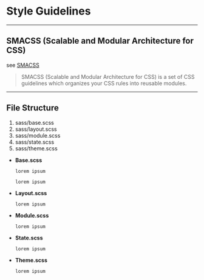# Style Guidelines

----
## SMACSS (Scalable and Modular Architecture for CSS)
see [SMACSS](https://smacss.com)

> SMACSS (Scalable and Modular Architecture for CSS) is a set of CSS guidelines which organizes your CSS rules into reusable modules.

----
## File Structure
1. sass/base.scss
2. sass/layout.scss
3. sass/module.scss
4. sass/state.scss
5. sass/theme.scss


* **Base.scss**

      lorem ipsum
      
      lorem ipsum

* **Layout.scss**

      lorem ipsum

* **Module.scss**

      lorem ipsum

* **State.scss**

      lorem ipsum

* **Theme.scss**

      lorem ipsum




